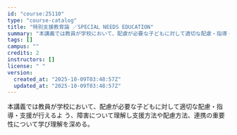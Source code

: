 ```yaml
---
id: "course:25110"
type: "course-catalog"
title: "特別支援教育論 ／SPECIAL NEEDS EDUCATION"
summary: "本講義では教員が学校において、配慮が必要な子どもに対して適切な配慮・指導・支援が行えるよ う、障害について理解し支援方法や配慮方法、連携の重要性について学び理解を深める。"
tags: []
campus: ""
credits: 2
instructors: []
license: " "
version:
  created_at: "2025-10-09T03:48:57Z"
  updated_at: "2025-10-09T03:48:57Z"
---
```


本講義では教員が学校において、配慮が必要な子どもに対して適切な配慮・指導・支援が行えるよ う、障害について理解し支援方法や配慮方法、連携の重要性について学び理解を深める。
